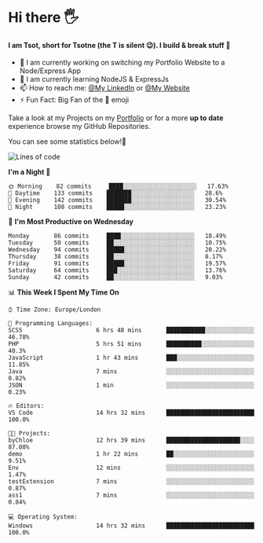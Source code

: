 # Hi there :raised_hand_with_fingers_splayed:
#### I am Tsot, short for Tsotne (the T is silent :wink:). I build & break stuff :space_invader:
- :telescope: I am currently working on switching my Portfolio Website to a Node/Express App
- :seedling: I am currently learning NodeJS & ExpressJs
- :mailbox: How to reach me: [@My LinkedIn](https://www.linkedin.com/in/tsotne-gvadzabia/) or [@My Website](https://tsotnegvadzabia.me/contact)
- :zap: Fun Fact: Big Fan of the :space_invader: emoji

Take a look at my Projects on my [Portfolio](https://tsotnegvadzabia.me/) or for a more **up to date** experience browse my GitHub Repositories.

You can see some statistics below!:space_invader:
<!--START_SECTION:waka-->
![Lines of code](https://img.shields.io/badge/From%20Hello%20World%20I%27ve%20Written-2.6%20million%20lines%20of%20code-blue)

**I'm a Night 🦉** 

```text
🌞 Morning    82 commits     ████░░░░░░░░░░░░░░░░░░░░░   17.63% 
🌆 Daytime    133 commits    ███████░░░░░░░░░░░░░░░░░░   28.6% 
🌃 Evening    142 commits    ███████░░░░░░░░░░░░░░░░░░   30.54% 
🌙 Night      108 commits    █████░░░░░░░░░░░░░░░░░░░░   23.23%

```
📅 **I'm Most Productive on Wednesday** 

```text
Monday       86 commits     ████░░░░░░░░░░░░░░░░░░░░░   18.49% 
Tuesday      50 commits     ██░░░░░░░░░░░░░░░░░░░░░░░   10.75% 
Wednesday    94 commits     █████░░░░░░░░░░░░░░░░░░░░   20.22% 
Thursday     38 commits     ██░░░░░░░░░░░░░░░░░░░░░░░   8.17% 
Friday       91 commits     █████░░░░░░░░░░░░░░░░░░░░   19.57% 
Saturday     64 commits     ███░░░░░░░░░░░░░░░░░░░░░░   13.76% 
Sunday       42 commits     ██░░░░░░░░░░░░░░░░░░░░░░░   9.03%

```


📊 **This Week I Spent My Time On** 

```text
⌚︎ Time Zone: Europe/London

💬 Programming Languages: 
SCSS                     6 hrs 48 mins       ███████████░░░░░░░░░░░░░░   46.78% 
PHP                      5 hrs 51 mins       ██████████░░░░░░░░░░░░░░░   40.3% 
JavaScript               1 hr 43 mins        ███░░░░░░░░░░░░░░░░░░░░░░   11.85% 
Java                     7 mins              ░░░░░░░░░░░░░░░░░░░░░░░░░   0.82% 
JSON                     1 min               ░░░░░░░░░░░░░░░░░░░░░░░░░   0.23%

🔥 Editors: 
VS Code                  14 hrs 32 mins      █████████████████████████   100.0%

🐱‍💻 Projects: 
byChloe                  12 hrs 39 mins      █████████████████████░░░░   87.08% 
demo                     1 hr 22 mins        ██░░░░░░░░░░░░░░░░░░░░░░░   9.51% 
Env                      12 mins             ░░░░░░░░░░░░░░░░░░░░░░░░░   1.47% 
testExtension            7 mins              ░░░░░░░░░░░░░░░░░░░░░░░░░   0.87% 
ass1                     7 mins              ░░░░░░░░░░░░░░░░░░░░░░░░░   0.84%

💻 Operating System: 
Windows                  14 hrs 32 mins      █████████████████████████   100.0%

```


<!--END_SECTION:waka-->
